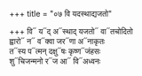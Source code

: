 +++
title = "०७ वि यदस्थाद्यजतो"

+++
वि᳓ य᳓द् अ᳓स्थाद् यजतो᳓ वा᳓तचोदितो  
ह्वारो᳓ न᳓ व᳓क्वा जर᳓णा अ᳓नाकृतः  
त᳓स्य प᳓त्मन् दक्षु᳓षः कृष्ण᳓जंहसः  
शु᳓चिजन्मनो र᳓ज आ᳓ वि᳓अध्वनः